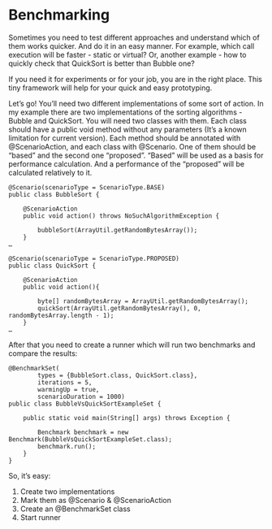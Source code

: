 # Benchmarking

Sometimes you need to test different approaches and understand which of them works quicker. And do it in an easy manner. For example, which call execution will be faster - static or virtual? Or, another example - how to quickly check that QuickSort is better than Bubble one?

If you need it for experiments or for your job, you are in the right place. This tiny framework will help for your quick and easy prototyping.

Let’s go! You’ll need two different implementations of some sort of action. In my example there are two implementations of the sorting algorithms - Bubble and QuickSort. You will need two classes with them. Each class should have a public void method without any parameters (It’s a known limitation for current version). Each method should be annotated with @ScenarioAction, and each class with @Scenario. One of them should be “based” and the second one “proposed”. “Based” will be used as a basis for performance calculation. And a performance of the “proposed” will be calculated relatively to it.

```
@Scenario(scenarioType = ScenarioType.BASE)
public class BubbleSort {

    @ScenarioAction
    public void action() throws NoSuchAlgorithmException {

        bubbleSort(ArrayUtil.getRandomBytesArray());
    }
…
```
```
@Scenario(scenarioType = ScenarioType.PROPOSED)
public class QuickSort {

    @ScenarioAction
    public void action(){

        byte[] randomBytesArray = ArrayUtil.getRandomBytesArray();
        quickSort(ArrayUtil.getRandomBytesArray(), 0, randomBytesArray.length - 1);
    }
…
```
After that you need to create a runner which will run two benchmarks and compare the results:
```
@BenchmarkSet(
        types = {BubbleSort.class, QuickSort.class},
        iterations = 5,
        warmingUp = true,
        scenarioDuration = 1000)
public class BubbleVsQuickSortExampleSet {

    public static void main(String[] args) throws Exception {

        Benchmark benchmark = new Benchmark(BubbleVsQuickSortExampleSet.class);
        benchmark.run();
    }
}
```

So, it’s easy:
1. Create two implementations
2. Mark them as @Scenario & @ScenarioAction
3. Create an @BenchmarkSet class
4. Start runner